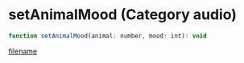 # setAnimalMood (Category audio)

```js
function setAnimalMood(animal: number, mood: int): void
```

[filename](setAnimalMood_m.md ':include')
